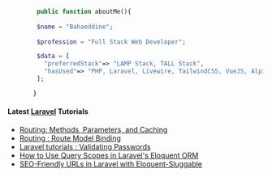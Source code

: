 ```php
        public function aboutMe(){  
        
        $name = "Bahaeddine";
        
        $profession = "Full Stack Web Developer";

        $data = [
          "preferredStack"=> "LAMP Stack, TALL Stack",
          "hasUsed"=> "PHP, Laravel, Livewire, TailwindCSS, VueJS, AlpineJS"
        ];

       }
```
#### Latest [Laravel](https://aliendev.org) Tutorials

- [Routing: Methods, Parameters, and Caching](https://aliendev.org/blog/post/routing-methods-parameters-and-caching)
- [Routing : Route Model Binding](https://aliendev.org/blog/post/routing-route-model-binding)
- [Laravel tutorials : Validating Passwords](https://aliendev.org/blog/post/laravel-tutorials-validating-passwords)
- [How to Use Query Scopes in Laravel's Eloquent ORM](https://aliendev.org/blog/post/how-to-use-query-scopes-in-laravel-s-eloquent-orm)
- [SEO-Friendly URLs in Laravel with Eloquent-Sluggable](https://aliendev.org/blog/post/seo-friendly-urls-in-laravel-with-eloquent-sluggable)
